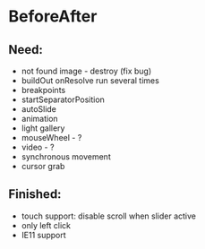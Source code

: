 # BeforeAfter
## Need:
* not found image - destroy (fix bug)
* buildOut onResolve run several times
* breakpoints
* startSeparatorPosition
* autoSlide
* animation
* light gallery
* mouseWheel - ?
* video - ?
* synchronous movement
* cursor grab

## Finished:
* touch support: disable scroll when slider active
* only left click
* IE11 support
